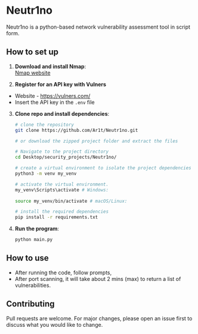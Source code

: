 # Neutr1no
Neutr1no is a python-based network vulnerability assessment tool in script form.

## How to set up
1. **Download and install Nmap**:  
  [Nmap website](https://nmap.org/download)

2. **Register for an API key with Vulners**  
  - Website - https://vulners.com/
  - Insert the API key in the `.env` file

3. **Clone repo and install dependencies**:
    ```sh
    # clone the repository
    git clone https://github.com/Ar1t/Neutr1no.git

    # or download the zipped project folder and extract the files

    # Navigate to the project directory
    cd Desktop/security_projects/Neutr1no/

    # create a virtual environment to isolate the project dependencies
    python3 -m venv my_venv

    # activate the virtual environment.
    my_venv\Scripts\activate # Windows:
  
    source my_venv/bin/activate # macOS/Linux:

    # install the required dependencies
    pip install -r requirements.txt
    ```

3. **Run the program**:
    ```sh
    python main.py
    ```
  
## How to use
- After running the code, follow prompts,
- After port scanning, it will take about 2 mins (max) to return a list of vulnerabilities.
  
## Contributing
Pull requests are welcome. For major changes, please open an issue first
to discuss what you would like to change.
  
